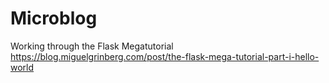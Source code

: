 # Microblog
Working through the Flask Megatutorial
https://blog.miguelgrinberg.com/post/the-flask-mega-tutorial-part-i-hello-world
